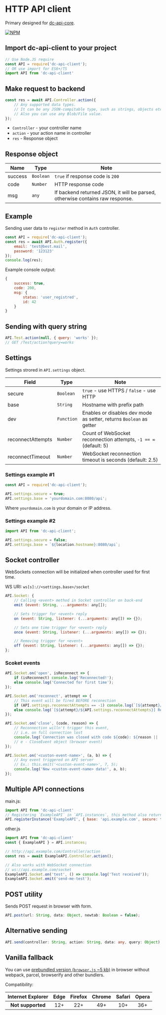 # HTTP API client

Primary designed for [dc-api-core](https://github.com/DimaCrafter/dc-api-core).

[![NPM](https://nodei.co/npm/dc-api-client.png)](https://npmjs.com/package/dc-api-client)

## Import dc-api-client to your project

```js
// Use Node.JS require
const API = require('dc-api-client');
// OR use import for ES6+/TS
import API from 'dc-api-client'
```

## Make request to backend

```js
const res = await API.Controller.action({
    // Any supported data types.
    // It can be any JSON-compitable type, such as strings, objects etc.
    // Also you can use any Blob/File value.
});
```

* `Controller` - your controller name
* `action` - your action name in controller
* `res` - Response object

## Response object

| Name    | Type      | Note                                                                          |
|---------|-----------|-------------------------------------------------------------------------------|
| success | `Boolean` | `true` if response code is `200`                                              |
| code    | `Number`  | HTTP response code                                                            |
| msg     | `any`     | If backend returned JSON, it will be parsed, otherwise contains raw response. |

## Example

Sending user data to `register` method in `Auth` controller.

```js
const API = require('dc-api-client');
const res = await API.Auth.register({
    email: 'test@best.mail',
    password: '123123'
});
console.log(res);
```

Example console output:

```js
{
    success: true,
    code: 200,
    msg: {
        status: 'user_registred',
        id: 42
    }
}
```

## Sending with query string

```js
API.Test.action(null, { query: 'works' });
// GET /Test/action?query=works
```

## Settings

Settings strored in `API.settings` object.

| Field             | Type       | Note                                                                |
|-------------------|------------|---------------------------------------------------------------------|
| secure            | `Boolean`  | `true` - use HTTPS / `false` - use HTTP                             |
| base              | `String`   | Hostname with prefix path                                           |
| dev               | `Function` | Enables or disables dev mode as setter, returns `Boolean` as getter |
| reconnectAttempts | `Number`   | Count of WebSocket reconnection attempts, `-1 == ∞` (default: 5)    |
| reconnectTimeout  | `Number`   | WebSocket reconnection timeout is seconds (default: 2.5)            |

### Settings example #1

```js
const API = require('dc-api-client');

API.settings.secure = true;
API.settings.base = 'yourdomain.com:8080/api';
```

Where `yourdomain.com` is your domain or IP address.

### Settings example #2

```js
import API from 'dc-api-client';

API.settings.secure = false;
API.settings.base = `${location.hostname}:8080/api`;
```

## Socket controller

WebSockets connection will be initialized when controller used for first time.

WS URI: `ws[s]://<settings.base>/socket`

```js
API.Socket: {
    // Calling <event> method in Socket controller on back-end
    emit (event: String, ...arguments: any[]);

    // Sets trigger for <event> reply
    on (event: String, listener: (...arguments: any[]) => {});

    // Sets one time trigger for <event> reply
    once (event: String, listener: (...arguments: any[]) => {});

    // Removing trigger for <event>
    off (event: String, listener: (...arguments: any[]) => {});
};
```

### Scoket events

```js
API.Socket.on('open', isReconnect => {
    if (isReconnect) console.log('Reconnected!');
    else console.log('Connected for first time');
});

API.Socket.on('reconnect', attempt => {
    // This event will be fired BEFORE reconection
    if (API.settings.reconnectAttempts == -1) console.log(`[${attempt}/∞] Reconnecting...`);
    else console.log(`[${attempt}/${API.settings.reconnectAttempts}] Reconnecting...`);
});

API.Socket.on('close', (code, reason) => {
    // Reconnection willn't trigger this event,
    // i.e. on full connection lost
    console.log(`Connection was closed with code ${code}: ${reason || 'No reason provided'}`);
    // e - CloseEvent object (browser event)
});

API.Socket.on('<custon-event-name>', (a, b) => {
    // Any event triggered on API server
    // Ex.: this.emit('<custon-event-name>', 7, 5);
    console.log('New <custon-event-name> data!', a, b);
});
```

## Multiple API connections

main.js:

```js
import API from 'dc-api-client'
// Registering `ExampleAPI` in `API.instances`, this method also returns created instance
API.registerInstance('ExampleAPI', { base: 'api.example.com', secure: false });
```

other.js

```js
import API from 'dc-api-client'
const { ExampleAPI } = API.instances;

// http://api.example.com/Controller/action
const res = await ExampleAPI.Controller.action();

// Also works with WebSocket connection
// ws://api.example.com/socket
ExampleAPI.Socket.on('test', () => console.log('Test received'));
ExampleAPI.Socket.emit('send-me-test');
```

<!-- ## Tokens

Token will be delivered to backend with `token` header.
You can override token from backend by sending `token` header,
you don't should send this header with all requests.

Current token stores in localStorage. Read with `localStorage.getItem('token')`
or write `localStorage.getItem('token', 'new-token')`. -->

## POST utility

Sends POST request in browser with form.

```js
API.post(url: String, data: Object, newtab: Boolean = false);
```

## Alternative sending

```ts
API.send(controller: String, action: String, data: any, query: Object): Promise<Response>;
```

## Vanilla fallback

You can use [prebundled version (`browser.js` ~5 kb)](./browser.js) in browser without webpack,
parcel, browserify and other bundlers.

Compatibility:

| Internet Explorer | Edge | Firefox | Chrome | Safari | Opera |
|:-----------------:|:----:|:-------:|:------:|:------:|:-----:|
| **Not supported** | 12+  |   22+   |  49+   |  10+   |  36+  |
